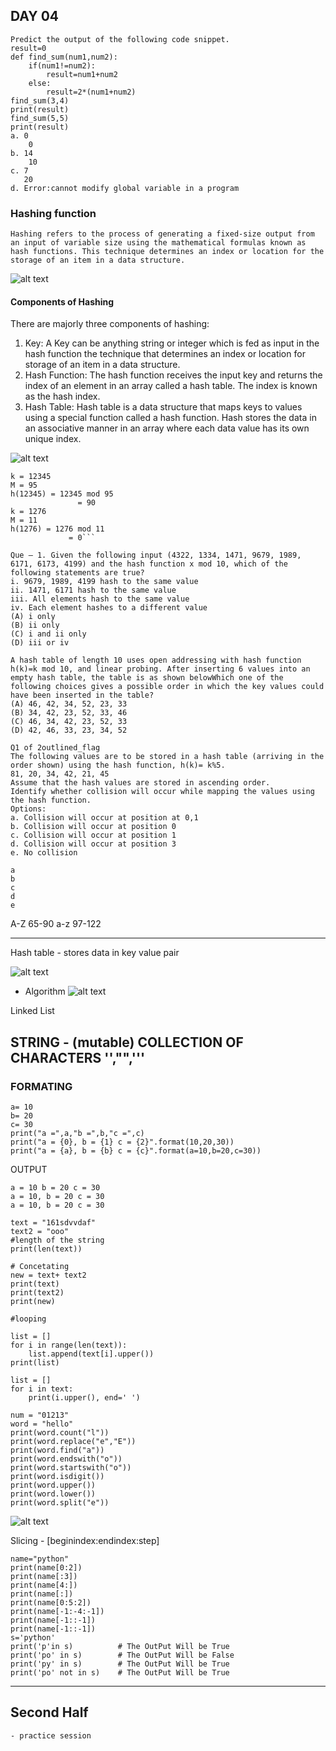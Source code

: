 ## DAY 04

```
Predict the output of the following code snippet.
result=0
def find_sum(num1,num2):
    if(num1!=num2):
        result=num1+num2
    else:
        result=2*(num1+num2)
find_sum(3,4)
print(result)
find_sum(5,5)
print(result)
a. 0
    0
b. 14
    10
c. 7
   20
d. Error:cannot modify global variable in a program
```

### Hashing function

```
Hashing refers to the process of generating a fixed-size output from an input of variable size using the mathematical formulas known as hash functions. This technique determines an index or location for the storage of an item in a data structure.
```

![alt text](image.png)

#### Components of Hashing

There are majorly three components of hashing:

1. Key: A Key can be anything string or integer which is fed as input in the hash function the technique that determines an index or location for storage of an item in a data structure.
2. Hash Function: The hash function receives the input key and returns the index of an element in an array called a hash table. The index is known as the hash index.
3. Hash Table: Hash table is a data structure that maps keys to values using a special function called a hash function. Hash stores the data in an associative manner in an array where each data value has its own unique index.

![alt text](image-1.png)

````
k = 12345
M = 95
h(12345) = 12345 mod 95
               = 90
k = 1276
M = 11
h(1276) = 1276 mod 11
             = 0```
````

```
Que – 1. Given the following input (4322, 1334, 1471, 9679, 1989, 6171, 6173, 4199) and the hash function x mod 10, which of the following statements are true? 
i. 9679, 1989, 4199 hash to the same value 
ii. 1471, 6171 hash to the same value 
iii. All elements hash to the same value 
iv. Each element hashes to a different value 
(A) i only
(B) ii only
(C) i and ii only
(D) iii or iv
```

```
A hash table of length 10 uses open addressing with hash function h(k)=k mod 10, and linear probing. After inserting 6 values into an empty hash table, the table is as shown belowWhich one of the following choices gives a possible order in which the key values could have been inserted in the table? 
(A) 46, 42, 34, 52, 23, 33 
(B) 34, 42, 23, 52, 33, 46 
(C) 46, 34, 42, 23, 52, 33 
(D) 42, 46, 33, 23, 34, 52 
```

```
Q1 of 2outlined_flag
The following values are to be stored in a hash table (arriving in the order shown) using the hash function, h(k)= k%5.  
81, 20, 34, 42, 21, 45
Assume that the hash values are stored in ascending order.
Identify whether collision will occur while mapping the values using the hash function.
Options:
a. Collision will occur at position at 0,1
b. Collision will occur at position 0
c. Collision will occur at position 1
d. Collision will occur at position 3
e. No collision
 
a
b
c
d
e
```
A-Z 65-90
a-z 97-122
<hr>
Hash table - stores data in key value pair

![alt text](image-2.png)

- Algorithm
![alt text](image-3.png)

Linked List

## STRING - (mutable) COLLECTION OF CHARACTERS '',"",'''
### FORMATING
```
a= 10
b= 20
c= 30
print("a =",a,"b =",b,"c =",c)
print("a = {0}, b = {1} c = {2}".format(10,20,30))
print("a = {a}, b = {b} c = {c}".format(a=10,b=20,c=30))
```
OUTPUT
```
a = 10 b = 20 c = 30
a = 10, b = 20 c = 30
a = 10, b = 20 c = 30
```
```
text = "161sdvvdaf"
text2 = "ooo"
#length of the string
print(len(text))

# Concetating
new = text+ text2
print(text)
print(text2)
print(new)

#looping

list = []
for i in range(len(text)):
    list.append(text[i].upper())
print(list)

list = []
for i in text:
    print(i.upper(), end=' ')

num = "01213"
word = "hello"
print(word.count("l"))
print(word.replace("e","E"))
print(word.find("a"))
print(word.endswith("o"))
print(word.startswith("o"))
print(word.isdigit())
print(word.upper())
print(word.lower())
print(word.split("e"))
```
![alt text](image-4.png)

Slicing - [beginindex:endindex:step]

```
name="python"
print(name[0:2])
print(name[:3])
print(name[4:])
print(name[:])
print(name[0:5:2])
print(name[-1:-4:-1])
print(name[-1::-1])
print(name[-1::-1])
s='python'
print('p'in s)          # The OutPut Will be True
print('po' in s)        # The OutPut Will be False
print('py' in s)        # The OutPut Will be True
print('po' not in s)    # The OutPut Will be True
```
<hr>

## Second Half
    - practice session